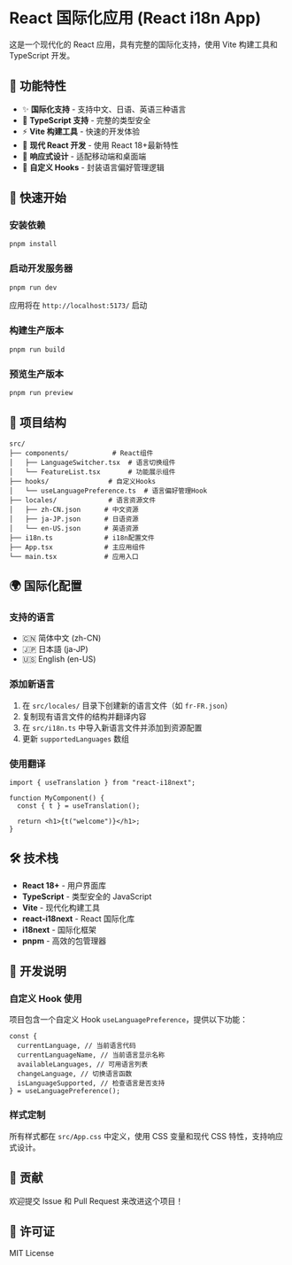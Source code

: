 # React 国际化应用 (React i18n App)

这是一个现代化的 React 应用，具有完整的国际化支持，使用 Vite 构建工具和 TypeScript 开发。

## 🌟 功能特性

- ✨ **国际化支持** - 支持中文、日语、英语三种语言
- 🔷 **TypeScript 支持** - 完整的类型安全
- ⚡ **Vite 构建工具** - 快速的开发体验
- 🚀 **现代 React 开发** - 使用 React 18+最新特性
- 🎨 **响应式设计** - 适配移动端和桌面端
- 🔧 **自定义 Hooks** - 封装语言偏好管理逻辑

## 🚀 快速开始

### 安装依赖

```bash
pnpm install
```

### 启动开发服务器

```bash
pnpm run dev
```

应用将在 `http://localhost:5173/` 启动

### 构建生产版本

```bash
pnpm run build
```

### 预览生产版本

```bash
pnpm run preview
```

## 📁 项目结构

```
src/
├── components/           # React组件
│   ├── LanguageSwitcher.tsx  # 语言切换组件
│   └── FeatureList.tsx       # 功能展示组件
├── hooks/               # 自定义Hooks
│   └── useLanguagePreference.ts  # 语言偏好管理Hook
├── locales/             # 语言资源文件
│   ├── zh-CN.json      # 中文资源
│   ├── ja-JP.json      # 日语资源
│   └── en-US.json      # 英语资源
├── i18n.ts             # i18n配置文件
├── App.tsx             # 主应用组件
└── main.tsx            # 应用入口
```

## 🌍 国际化配置

### 支持的语言

- 🇨🇳 简体中文 (zh-CN)
- 🇯🇵 日本語 (ja-JP)
- 🇺🇸 English (en-US)

### 添加新语言

1. 在 `src/locales/` 目录下创建新的语言文件（如 `fr-FR.json`）
2. 复制现有语言文件的结构并翻译内容
3. 在 `src/i18n.ts` 中导入新语言文件并添加到资源配置
4. 更新 `supportedLanguages` 数组

### 使用翻译

```tsx
import { useTranslation } from "react-i18next";

function MyComponent() {
  const { t } = useTranslation();

  return <h1>{t("welcome")}</h1>;
}
```

## 🛠️ 技术栈

- **React 18+** - 用户界面库
- **TypeScript** - 类型安全的 JavaScript
- **Vite** - 现代化构建工具
- **react-i18next** - React 国际化库
- **i18next** - 国际化框架
- **pnpm** - 高效的包管理器

## 📝 开发说明

### 自定义 Hook 使用

项目包含一个自定义 Hook `useLanguagePreference`，提供以下功能：

```tsx
const {
  currentLanguage, // 当前语言代码
  currentLanguageName, // 当前语言显示名称
  availableLanguages, // 可用语言列表
  changeLanguage, // 切换语言函数
  isLanguageSupported, // 检查语言是否支持
} = useLanguagePreference();
```

### 样式定制

所有样式都在 `src/App.css` 中定义，使用 CSS 变量和现代 CSS 特性，支持响应式设计。

## 🤝 贡献

欢迎提交 Issue 和 Pull Request 来改进这个项目！

## 📄 许可证

MIT License
